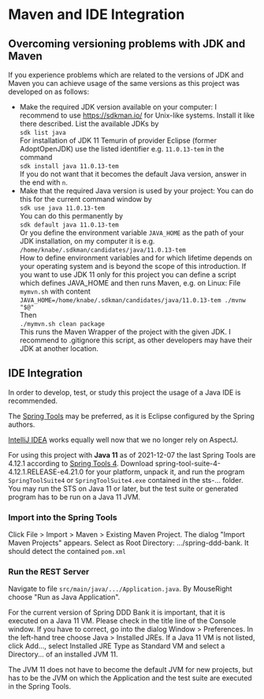 # Maven and IDE Integration
## Overcoming versioning problems with JDK and Maven

If you experience problems which are related to the versions of JDK and Maven you can achieve usage of the same versions as this project was developed on as follows:

* Make the required JDK version available on your computer: I recommend to use https://sdkman.io/ for Unix-like systems.
  Install it like there described. List the available JDKs by\
  `sdk list java`\
  For installation of JDK 11 Temurin of provider Eclipse (former AdoptOpenJDK) use the listed identifier e.g. `11.0.13-tem` in the command\
  `sdk install java 11.0.13-tem`\
  If you do not want that it becomes the default Java version, answer in the end with `n`.
* Make that the required Java version is used by your project:
  You can do this for the current command window by\
  `sdk use java 11.0.13-tem`\
  You can do this permanently by\
  `sdk default java 11.0.13-tem`\
  Or you define the environment variable `JAVA_HOME` as the path of your JDK installation, on my computer it is e.g.\
  `/home/knabe/.sdkman/candidates/java/11.0.13-tem`\
  How to define environment variables and for which lifetime depends on your operating system and is beyond the scope of this introduction.
  If you want to use JDK 11 only for this project you can define a script which defines JAVA_HOME and then runs Maven, e.g. on Linux: File `mymvn.sh` with content\
  `JAVA_HOME=/home/knabe/.sdkman/candidates/java/11.0.13-tem ./mvnw "$@"`\
  Then\
  `./mymvn.sh clean package`\
  This runs the Maven Wrapper of the project with the given JDK.
  I recommend to .gitignore this script, as other developers may have their JDK at another location.

## IDE Integration

In order to develop, test, or study this project the usage of a Java IDE is recommended.

The [Spring Tools](https://spring.io/tools) may be preferred, as it is Eclipse configured by the Spring authors.

[IntelliJ IDEA](https://www.jetbrains.com/idea/) works equally well now that we no longer rely on AspectJ.

For using this project with **Java 11** as of 2021-12-07 the last Spring Tools are 4.12.1 according to [Spring Tools 4](https://spring.io/tools). Download spring-tool-suite-4-4.12.1.RELEASE-e4.21.0 for your platform, unpack it, and run the program `SpringToolSuite4` or `SpringToolSuite4.exe` contained in the sts-... folder. You may run the STS on Java 11 or later, but the test suite or generated program has to be run on a Java 11 JVM.

### Import into the Spring Tools
Click File > Import > Maven > Existing Maven Project. The dialog "Import Maven Projects" appears. Select as Root Directory: .../spring-ddd-bank. It should detect the contained `pom.xml`

### Run the REST Server
Navigate to file `src/main/java/.../Application.java`. By MouseRight choose "Run as Java Application".

For the current version of Spring DDD Bank it is important, that it is executed on a Java 11 VM.
Please check in the title line of the Console window. 
If you have to correct, go into the dialog Window > Preferences.
In the left-hand tree choose Java > Installed JREs.
If a Java 11 VM is not listed, click Add..., select Installed JRE Type as Standard VM and select a Directory... of an installed JVM 11. 

The JVM 11 does not have to become the default JVM for new projects, but has to be the JVM on which the Application and the test suite are executed in the Spring Tools.


